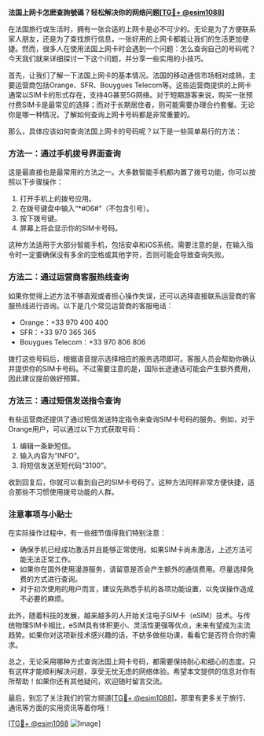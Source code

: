 **法国上网卡怎麽查詢號碼？轻松解决你的网络问题[[TG💪+ @esim1088](https://t.me/s/esim1088)]**

在法国旅行或生活时，拥有一张合适的上网卡是必不可少的。无论是为了方便联系家人朋友，还是为了查找旅行信息，一张好用的上网卡都能让我们的生活更加便捷。然而，很多人在使用法国上网卡时会遇到一个问题：怎么查询自己的号码呢？今天我们就来详细探讨一下这个问题，并分享一些实用的小技巧。

首先，让我们了解一下法国上网卡的基本情况。法国的移动通信市场相对成熟，主要运营商包括Orange、SFR、Bouygues Telecom等。这些运营商提供的上网卡通常以SIM卡的形式存在，支持4G甚至5G网络。对于短期游客来说，购买一张预付费SIM卡是最常见的选择；而对于长期居住者，则可能需要办理合约套餐。无论你是哪一种情况，了解如何查询上网卡号码都是非常重要的。

那么，具体应该如何查询法国上网卡的号码呢？以下是一些简单易行的方法：

### 方法一：通过手机拨号界面查询

这是最直接也是最常用的方法之一。大多数智能手机都内置了拨号功能，你可以按照以下步骤操作：

1. 打开手机上的拨号应用。
2. 在拨号键盘中输入“*#06#”（不包含引号）。
3. 按下拨号键。
4. 屏幕上将会显示你的SIM卡号码。

这种方法适用于大部分智能手机，包括安卓和iOS系统。需要注意的是，在输入指令时一定要确保没有多余的空格或其他字符，否则可能会导致查询失败。

### 方法二：通过运营商客服热线查询

如果你觉得上述方法不够直观或者担心操作失误，还可以选择直接联系运营商的客服热线进行咨询。以下是几个常见运营商的客服电话：

- Orange：+33 970 400 400
- SFR：+33 970 365 365
- Bouygues Telecom：+33 970 806 806

拨打这些号码后，根据语音提示选择相应的服务选项即可。客服人员会帮助你确认并提供你的SIM卡号码。不过需要注意的是，国际长途通话可能会产生额外费用，因此建议提前做好预算。

### 方法三：通过短信发送指令查询

有些运营商还提供了通过短信发送特定指令来查询SIM卡号码的服务。例如，对于Orange用户，可以通过以下方式获取号码：

1. 编辑一条新短信。
2. 输入内容为“INFO”。
3. 将短信发送至短代码“3100”。

收到回复后，你就可以看到自己的SIM卡号码了。这种方法同样非常方便快捷，适合那些不习惯使用拨号功能的人群。

### 注意事项与小贴士

在实际操作过程中，有一些细节值得我们特别注意：

- 确保手机已经成功激活并且能够正常使用。如果SIM卡尚未激活，上述方法可能无法正常工作。
- 如果你在国外使用漫游服务，请留意是否会产生额外的通信费用。尽量选择免费的方式进行查询。
- 对于初次使用的用户而言，建议先熟悉手机的各项功能设置，以免误操作造成不必要的麻烦。

此外，随着科技的发展，越来越多的人开始关注电子SIM卡（eSIM）技术。与传统物理SIM卡相比，eSIM具有体积更小、灵活性更强等优点，未来有望成为主流趋势。如果你对这项新技术感兴趣的话，不妨多做些功课，看看它是否符合你的需求。

总之，无论采用哪种方式查询法国上网卡号码，都需要保持耐心和细心的态度。只有这样才能顺利解决问题，享受无忧无虑的网络体验。希望本文提供的信息对你有所帮助！如果你还有其他疑问，欢迎随时留言交流。

最后，别忘了关注我们的官方频道[[TG💪+ @esim1088](https://t.me/s/esim1088)]，那里有更多关于旅行、通讯等方面的实用资讯等着你哦！

[[TG💪+ @esim1088](https://t.me/s/esim1088) ![Image](https://i.postimg.cc/4NQfJmqS/Snipaste-2025-05-13-00-14-12.png)]